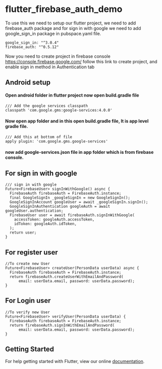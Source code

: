 # flutter_firebase_auth_demo

To use this we need to setup our flutter project, we need to add firebase_auth package and for sign in with google we need to add google_sign_in package in pubspace.yaml file.

```
google_sign_in: "^3.0.4"
firebase_auth: "^0.5.12"
```

Now you need to create project in firebase console https://console.firebase.google.com/ follow this link to create project, and enable sign in method in Authentication tab

## Android setup

#### Open android folder in flutter project now open build.gradle file

```
/// Add the google services classpath
classpath 'com.google.gms:google-services:4.0.0'
```
#### Now open app folder and in this open build.gradle file, It is app level gradle file.

```
/// Add this at bottom of file
apply plugin: 'com.google.gms.google-services'
```
#### now add google-services.json file in app folder which is from firebase console.

## For sign in with google

```
/// sign in with google  
Future<FirebaseUser> signInWithGoogle() async {
  FirebaseAuth firebaseAuth = FirebaseAuth.instance;
  final GoogleSignIn _googleSignIn = new GoogleSignIn();
  GoogleSignInAccount googleUser = await _googleSignIn.signIn();
  GoogleSignInAuthentication googleAuth = await googleUser.authentication;
  FirebaseUser user = await firebaseAuth.signInWithGoogle(
    accessToken: googleAuth.accessToken,
    idToken: googleAuth.idToken,
  );
  return user;
}
```

## For register user

```
//To create new User
Future<FirebaseUser> createUser(PersonData userData) async {
  FirebaseAuth firebaseAuth = FirebaseAuth.instance;
  return firebaseAuth.createUserWithEmailAndPassword(
      email: userData.email, password: userData.password);
}
```

## For Login user

```
//To verify new User
Future<FirebaseUser> verifyUser(PersonData userData) {
  FirebaseAuth firebaseAuth = FirebaseAuth.instance;
  return firebaseAuth.signInWithEmailAndPassword(
      email: userData.email, password: userData.password);
}
```

## Getting Started

For help getting started with Flutter, view our online
[documentation](https://flutter.io/).
